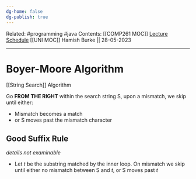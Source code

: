 ```yaml
---
dg-home: false
dg-publish: true
---
```

Related: #programming #java 
Contents: [[COMP261 MOC]]
[Lecture Schedule](https://ecs.wgtn.ac.nz/Courses/COMP261_2023T1/LectureSchedule)
[[UNI MOC]]
Hamish Burke || 28-05-2023
***

# Boyer-Moore Algorithm

[[String Search]] Algorithm

Go **FROM THE RIGHT** within the search string S, upon a mismatch, we skip until either:
- Mismatch becomes a match
- or S moves past the mismatch character

## Good Suffix Rule

*details not examinable*

- Let *t* be the substring matched by the inner loop. On mismatch we skip until either no mismatch between S and *t*, or S moves past *t*

